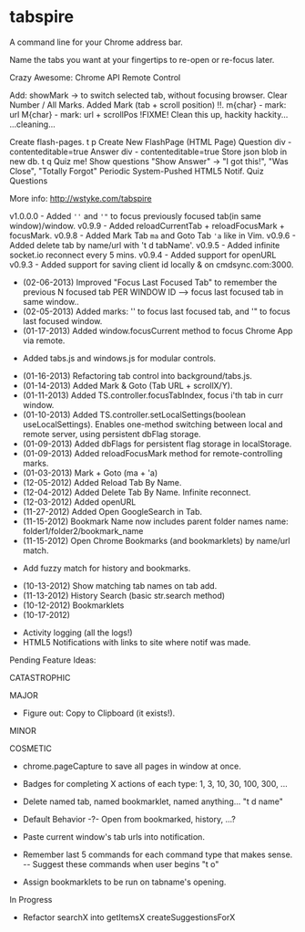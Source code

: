tabspire
========

A command line for your Chrome address bar.

Name the tabs you want at your fingertips to re-open or re-focus later.


Crazy Awesome: Chrome API Remote Control

Add:
	showMark -> to switch selected tab, without focusing browser.
	Clear Number / All Marks.
	Added Mark (tab + scroll position) !!.
		m{char} - mark: url
		M{char} - mark: url + scrollPos
			!FIXME! Clean this up, hackity hackity... ...cleaning...

Create flash-pages.
	t p
		Create New FlashPage (HTML Page)
			Question div - contenteditable=true
			Answer div - contenteditable=true
		Store json blob in new db.
	t q
		Quiz me!
		Show questions
			"Show Answer" -> "I got this!", "Was Close", "Totally Forgot"
	Periodic System-Pushed HTML5 Notif. Quiz Questions

More info: http://wstyke.com/tabspire

v1.0.0.0 - Added `''` and `'"` to focus previously focused tab(in same window)/window.
v0.9.9 - Added reloadCurrentTab + reloadFocusMark + focusMark.
v0.9.8 - Added Mark Tab `ma` and Goto Tab `'a` like in Vim.
v0.9.6 - Added delete tab by name/url with 't d tabName'.
v0.9.5 - Added infinite socket.io reconnect every 5 mins.
v0.9.4 - Added support for openURL
v0.9.3 - Added support for saving client id locally & on cmdsync.com:3000.

+ (02-06-2013) Improved "Focus Last Focused Tab"
  to remember the previous N focused tab PER WINDOW ID
  --> focus last focused tab in same window..
+ (02-05-2013) Added marks:
  '' to focus last focused tab, and
  '" to focus last focused window.
+ (01-17-2013) Added window.focusCurrent method to focus Chrome App via remote.
-	Added tabs.js and windows.js for modular controls.
+ (01-16-2013) Refactoring tab control into background/tabs.js.
+ (01-14-2013) Added Mark & Goto (Tab URL + scrollX/Y).
+ (01-11-2013) Added TS.controller.focusTabIndex, focus i'th tab in curr window.
+ (01-10-2013) Added TS.controller.setLocalSettings(boolean useLocalSettings).
	Enables one-method switching between local and remote server,
	using persistent dbFlag storage.
+ (01-09-2013) Added dbFlags for persistent flag storage in localStorage.
+ (01-09-2013) Added reloadFocusMark method for remote-controlling marks.
+ (01-03-2013) Mark + Goto (ma + 'a)
+ (12-05-2012) Added Reload Tab By Name.
+ (12-04-2012) Added Delete Tab By Name.  Infinite reconnect.
+ (12-03-2012) Added openURL
+ (11-27-2012) Added Open GoogleSearch in Tab.
+ (11-15-2012) Bookmark Name now includes parent folder names
	name: folder1/folder2/bookmark_name
+ (11-15-2012) Open Chrome Bookmarks (and bookmarklets) by name/url match.
- Add fuzzy match for history and bookmarks.
+ (10-13-2012) Show matching tab names on tab add.
+ (11-13-2012) History Search (basic str.search method)
+ (10-12-2012) Bookmarklets
+ (10-17-2012)
- Activity logging (all the logs!)
- HTML5 Notifications with links to site where notif was made.

Pending Feature Ideas:

CATASTROPHIC

MAJOR
- Figure out: Copy to Clipboard (it exists!).

MINOR

COSMETIC


- chrome.pageCapture to save all pages in window at once.
- Badges for completing X actions of each type: 1, 3, 10, 30, 100, 300, ...

- Delete named tab, named bookmarklet, named anything...
	"t d name"
- Default Behavior -?- Open from bookmarked, history, ...?
- Paste current window's tab urls into notification.

- Remember last 5 commands for each command type that makes sense.
-- Suggest these commands when user begins "t o"

- Assign bookmarklets to be run on tabname's opening.

In Progress
- Refactor searchX into
	getItemsX
	createSuggestionsForX
